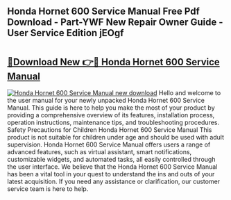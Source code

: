 ## Honda Hornet 600 Service Manual Free Pdf Download - Part-YWF New Repair Owner Guide - User Service Edition jEOgf

# <h2><a href="http://cf27665.oget.top/?id=Honda+Hornet+600+Service+Manual">🔗Download New 👉🔴 Honda Hornet 600 Service Manual</a></h2>

[![Honda Hornet 600 Service Manual new download](https://i.imgur.com/5g1atiW.png)](http://cf27665.oget.top/?id=Honda+Hornet+600+Service+Manual)
Hello and welcome to the user manual for your newly unpacked Honda Hornet 600 Service Manual. This guide is here to help you make the most of your product by providing a comprehensive overview of its features, installation process, operation instructions, maintenance tips, and troubleshooting procedures. Safety Precautions for Children Honda Hornet 600 Service Manual This product is not suitable for children under age and should be used with adult supervision. Honda Hornet 600 Service Manual offers users a range of advanced features, such as virtual assistant, smart notifications, customizable widgets, and automated tasks, all easily controlled through the user interface. We believe that the Honda Hornet 600 Service Manual has been a vital tool in your quest to understand the ins and outs of your latest acquisition. If you need any assistance or clarification, our customer service team is here to help.
